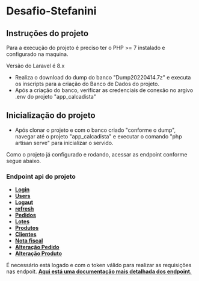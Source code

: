 # Desafio-Stefanini

## Instruções do projeto

Para a execução do projeto é preciso ter o PHP >= 7 instalado e configurado na maquina.

Versão do Laravel é 8.x

- Realiza o download do dump do banco "Dump20220414.7z" e executa os inscripts para a criação do Banco de Dados do projeto. 
- Após a criação do banco, verificar as credenciais de conexão no argivo .env do projeto "app_calcadista"

## Inicialização do projeto
- Após clonar o projeto e com o banco criado "conforme o dump", navegar até o projeto "app_calcadista" e executar o comando "php artisan serve" para inicializar o servido. 

Como o projeto já configurado e rodando, acessar as endpoint conforme segue abaixo.

### Endpoint api do projeto
- **[Login](http://127.0.0.1:8000/api/v1/auth/login)**
- **[Users](http://127.0.0.1:8000/api/v1/users)**
- **[Logaut](http://127.0.0.1:8000/api/v1/auth/refresh)**
- **[refresh](http://127.0.0.1:8000/api/v1/auth/refresh/)**
- **[Pedidos](http://127.0.0.1:8000/api/v1/pedidos)**
- **[Lotes](http://127.0.0.1:8000/api/v1/lotes)**
- **[Produtos](http://127.0.0.1:8000/api/v1/produtos/)**
- **[Clientes](http://127.0.0.1:8000/api/v1/clientes)**
- **[Nota fiscal](http://127.0.0.1:8000/api/v1/notaFiscal)**
- **[Alteração Pedido](http://127.0.0.1:8000/api/v1/pedidos/alteracao)**
- **[Alteração Produto](http://127.0.0.1:8000/api/v1/pedidos/alteracao)**

É necessário está logado e com o token válido para realizar as requisições nas endpoit.
**[Aqui está uma documentação mais detalhada dos endpoint.](https://documenter.getpostman.com/view/16113745/Uyr4Kzqu)**
